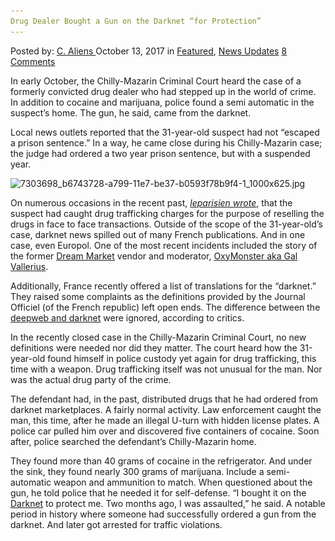 ```yaml
---
Drug Dealer Bought a Gun on the Darknet “for Protection”
---
```

<article class="post-listing post-23039 post type-post status-publish format-standard has-post-thumbnail hentry 
 tag-bought tag-darknet tag-gun tag-protection">
<div class="post-inner">
<span>Posted by: <a href="https://www.deepdotweb.com/author/caliens/" title="">C. Aliens </a></span>
<span>October 13, 2017</span>
<span>in <a href="https://www.deepdotweb.com/category/deepdot-news/" rel="category tag">Featured</a>, <a href="https://www.deepdotweb.com/category/news-updates/" rel="category tag">News Updates</a></span>
<span><a href="https://www.deepdotweb.com/2017/10/13/drug-dealer-bought-gun-darknet-protection/#comments">8 Comments</a></span>


<p>In early October, the Chilly-Mazarin Criminal Court heard the case of a formerly convicted drug dealer who had stepped up in the world of crime. In addition to cocaine and marijuana, police found a semi automatic in the suspect’s home. The gun, he said, came from the darknet.</p>
<p>Local news outlets reported that the 31-year-old suspect had not “escaped a prison sentence.” In a way, he came close during his Chilly-Mazarin case; the judge had ordered a two year prison sentence, but with a suspended year.</p>
<p><img class="wp-image-23041 aligncenter" src="/imgs/2017/10/7303698_b6743728-a799-11e7-be37-b0593f78b9f4-1_100.jpeg" alt="7303698_b6743728-a799-11e7-be37-b0593f78b9f4-1_1000x625.jpg" width="752" height="470" srcset="/imgs/2017/10/7303698_b6743728-a799-11e7-be37-b0593f78b9f4-1_100.jpeg 1000w, /imgs/2017/10/7303698_b6743728-a799-11e7-be37-b0593f78b9f4-1_100-300x188.jpeg 300w" sizes="(max-width: 752px) 100vw, 752px" /></p>
<p>On numerous occasions in the recent past, <a href="http://www.leparisien.fr/chilly-mazarin-91380/chilly-mazarin-prison-ferme-pour-le-dealeur-02-10-2017-7303698.php"><em>leparisien wrote</em></a>, that the suspect had caught drug trafficking charges for the purpose of reselling the drugs in face to face transactions. Outside of the scope of the 31-year-old&#8217;s case, darknet news spilled out of many French publications. And in one case, even Europol. One of the most recent incidents included the story of the former <a href="http://www.deepdotweb.com/marketplace-directory/listing/dream-market/">Dream Market</a> vendor and moderator, <a href="https://www.deepdotweb.com/2017/09/29/dea-arrests-french-dream-vendor-oxymonster/">OxyMonster aka Gal Vallerius</a>.</p>
<p>Additionally, France recently offered a list of translations for the “darknet.” They raised some complaints as the definitions provided by the Journal Officiel (of the French republic) left open ends. The difference between the <a href="http://www.deepdotweb.com/2014/03/02/deepdotwebs-darknet-dictionary/">deepweb and darknet</a> were ignored, according to critics.</p>
<p>In the recently closed case in the Chilly-Mazarin Criminal Court, no new definitions were needed nor did they matter. The court heard how the 31-year-old found himself in police custody yet again for drug trafficking, this time with a weapon. Drug trafficking itself was not unusual for the man. Nor was the actual drug party of the crime.</p>
<p>The defendant had, in the past, distributed drugs that he had ordered from darknet marketplaces. A fairly normal activity. Law enforcement caught the man, this time, after he made an illegal U-turn with hidden license plates. A police car pulled him over and discovered five containers of cocaine. Soon after, police searched the defendant’s Chilly-Mazarin home.</p>
<p>They found more than 40 grams of cocaine in the refrigerator. And under the sink, they found nearly 300 grams of marijuana. Include a semi-automatic weapon and ammunition to match. When questioned about the gun, he told police that he needed it for self-defense. &#8220;I bought it on the <a href="https://www.deepdotweb.com/tag/darknet/">Darknet</a> to protect me. Two months ago, I was assaulted,” he said. A notable period in history where someone had successfully ordered a gun from the darknet. And later got arrested for traffic violations.</p>
</div>
<span style="display:none"><a href="https://www.deepdotweb.com/tag/bought/" rel="tag">bought</a> <a href="https://www.deepdotweb.com/tag/darknet/" rel="tag">darknet</a>   <a href="https://www.deepdotweb.com/tag/gun/" rel="tag">gun</a> <a href="https://www.deepdotweb.com/tag/protection/" rel="tag">protection</a></span> <span style="display:none" class="updated">2017-10-13<a href="https://www.deepdotweb.com/author/caliens/" title="Posts by C. Aliens" rel="author">C. Aliens</a></strong></div>
</div>
</article>

